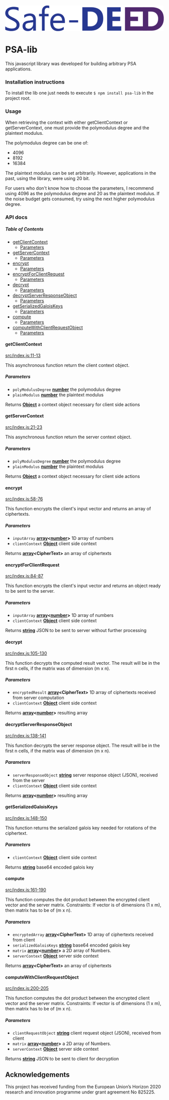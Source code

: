 ![Safe-DEED Logo](https://github.com/Safe-DEED/PSA/blob/master/Safe-DEED_logo.png)

# PSA-lib

This javascript library was developed for building arbitrary PSA applications. 

### Installation instructions

To install the lib one just needs to execute `$ npm install psa-lib` in the project root.

### Usage

When retrieving the context with either getClientContext or getServerContext, one must provide the polymodulus degree 
and the plaintext modulus.

The polymodulus degree can be one of:

-   4096
-   8192
-   16384

The plaintext modulus can be set arbitrarily. However, applications in the past, using the library, were using 20 bit. 

For users who don't know how to choose the parameters, I recommend using 4096 as the polymodulus degree and 20 as the 
plaintext modulus. If the noise budget gets consumed, try using the next higher polymodulus degree.

### API docs

<!-- Generated by documentation.js. Update this documentation by updating the source code. -->

##### Table of Contents

-   [getClientContext](#getclientcontext)
    -   [Parameters](#parameters)
-   [getServerContext](#getservercontext)
    -   [Parameters](#parameters-1)
-   [encrypt](#encrypt)
    -   [Parameters](#parameters-2)
-   [encryptForClientRequest](#encryptforclientrequest)
    -   [Parameters](#parameters-3)
-   [decrypt](#decrypt)
    -   [Parameters](#parameters-4)
-   [decryptServerResponseObject](#decryptserverresponseobject)
    -   [Parameters](#parameters-5)
-   [getSerializedGaloisKeys](#getserializedgaloiskeys)
    -   [Parameters](#parameters-6)
-   [compute](#compute)
    -   [Parameters](#parameters-7)
-   [computeWithClientRequestObject](#computewithclientrequestobject)
    -   [Parameters](#parameters-8)

#### getClientContext

[src/index.js:11-13](https://github.com/awgrass/psa-lib/blob/60efcc97e634c97dfb1a5af22dc27aa52ea850f4/src/index.js#L11-L13 "Source code on GitHub")

This asynchronous function return the client context object.

##### Parameters

-   `polyModulusDegree` **[number](https://developer.mozilla.org/docs/Web/JavaScript/Reference/Global_Objects/Number)** the polymodulus degree
-   `plainModulus` **[number](https://developer.mozilla.org/docs/Web/JavaScript/Reference/Global_Objects/Number)** the plaintext modulus

Returns **[Object](https://developer.mozilla.org/docs/Web/JavaScript/Reference/Global_Objects/Object)** a context object necessary for client side actions

#### getServerContext

[src/index.js:21-23](https://github.com/awgrass/psa-lib/blob/60efcc97e634c97dfb1a5af22dc27aa52ea850f4/src/index.js#L21-L23 "Source code on GitHub")

This asynchronous function return the server context object.

##### Parameters

-   `polyModulusDegree` **[number](https://developer.mozilla.org/docs/Web/JavaScript/Reference/Global_Objects/Number)** the polymodulus degree
-   `plainModulus` **[number](https://developer.mozilla.org/docs/Web/JavaScript/Reference/Global_Objects/Number)** the plaintext modulus

Returns **[Object](https://developer.mozilla.org/docs/Web/JavaScript/Reference/Global_Objects/Object)** a context object necessary for client side actions

#### encrypt

[src/index.js:58-76](https://github.com/awgrass/psa-lib/blob/60efcc97e634c97dfb1a5af22dc27aa52ea850f4/src/index.js#L58-L76 "Source code on GitHub")

This function encrypts the client's input vector and returns an array of ciphertexts.

##### Parameters

-   `inputArray` **[array](https://developer.mozilla.org/docs/Web/JavaScript/Reference/Global_Objects/Array)&lt;[number](https://developer.mozilla.org/docs/Web/JavaScript/Reference/Global_Objects/Number)>** 1D array of numbers
-   `clientContext` **[Object](https://developer.mozilla.org/docs/Web/JavaScript/Reference/Global_Objects/Object)** client side context

Returns **[array](https://developer.mozilla.org/docs/Web/JavaScript/Reference/Global_Objects/Array)&lt;CipherText>** an array of ciphertexts

#### encryptForClientRequest

[src/index.js:84-87](https://github.com/awgrass/psa-lib/blob/60efcc97e634c97dfb1a5af22dc27aa52ea850f4/src/index.js#L84-L87 "Source code on GitHub")

This function encrypts the client's input vector and returns an object ready to be sent to the server.

##### Parameters

-   `inputArray` **[array](https://developer.mozilla.org/docs/Web/JavaScript/Reference/Global_Objects/Array)&lt;[number](https://developer.mozilla.org/docs/Web/JavaScript/Reference/Global_Objects/Number)>** 1D array of numbers
-   `clientContext` **[Object](https://developer.mozilla.org/docs/Web/JavaScript/Reference/Global_Objects/Object)** client side context

Returns **[string](https://developer.mozilla.org/docs/Web/JavaScript/Reference/Global_Objects/String)** JSON to be sent to server without further processing

#### decrypt

[src/index.js:105-130](https://github.com/awgrass/psa-lib/blob/60efcc97e634c97dfb1a5af22dc27aa52ea850f4/src/index.js#L105-L130 "Source code on GitHub")

This function decrypts the computed result vector. The result will be in the first n cells, if the matrix was of dimension (m x n).

##### Parameters

-   `encryptedResult` **[array](https://developer.mozilla.org/docs/Web/JavaScript/Reference/Global_Objects/Array)&lt;CipherText>** 1D array of ciphertexts received from server computation
-   `clientContext` **[Object](https://developer.mozilla.org/docs/Web/JavaScript/Reference/Global_Objects/Object)** client side context

Returns **[array](https://developer.mozilla.org/docs/Web/JavaScript/Reference/Global_Objects/Array)&lt;[number](https://developer.mozilla.org/docs/Web/JavaScript/Reference/Global_Objects/Number)>** resulting array

#### decryptServerResponseObject

[src/index.js:138-141](https://github.com/awgrass/psa-lib/blob/60efcc97e634c97dfb1a5af22dc27aa52ea850f4/src/index.js#L138-L141 "Source code on GitHub")

This function decrypts the server response object. The result will be in the first n cells, if the matrix was of dimension (m x n).

##### Parameters

-   `serverResponseObject` **[string](https://developer.mozilla.org/docs/Web/JavaScript/Reference/Global_Objects/String)** server response object (JSON), received from the server
-   `clientContext` **[Object](https://developer.mozilla.org/docs/Web/JavaScript/Reference/Global_Objects/Object)** client side context

Returns **[array](https://developer.mozilla.org/docs/Web/JavaScript/Reference/Global_Objects/Array)&lt;[number](https://developer.mozilla.org/docs/Web/JavaScript/Reference/Global_Objects/Number)>** resulting array

#### getSerializedGaloisKeys

[src/index.js:148-150](https://github.com/awgrass/psa-lib/blob/60efcc97e634c97dfb1a5af22dc27aa52ea850f4/src/index.js#L148-L150 "Source code on GitHub")

This function returns the serialized galois key needed for rotations of the ciphertext.

##### Parameters

-   `clientContext` **[Object](https://developer.mozilla.org/docs/Web/JavaScript/Reference/Global_Objects/Object)** client side context

Returns **[string](https://developer.mozilla.org/docs/Web/JavaScript/Reference/Global_Objects/String)** base64 encoded galois key

#### compute

[src/index.js:161-190](https://github.com/awgrass/psa-lib/blob/60efcc97e634c97dfb1a5af22dc27aa52ea850f4/src/index.js#L161-L190 "Source code on GitHub")

This function computes the dot product between the encrypted client vector and the server matrix.
Constraints: If vector is of dimensions (1 x m), then matrix has to be of (m x n).

##### Parameters

-   `encryptedArray` **[array](https://developer.mozilla.org/docs/Web/JavaScript/Reference/Global_Objects/Array)&lt;CipherText>** 1D array of ciphertexts received from client
-   `serializedGaloisKeys` **[string](https://developer.mozilla.org/docs/Web/JavaScript/Reference/Global_Objects/String)** base64 encoded galois key
-   `matrix` **[array](https://developer.mozilla.org/docs/Web/JavaScript/Reference/Global_Objects/Array)&lt;[number](https://developer.mozilla.org/docs/Web/JavaScript/Reference/Global_Objects/Number)>** a 2D array of Numbers.
-   `serverContext` **[Object](https://developer.mozilla.org/docs/Web/JavaScript/Reference/Global_Objects/Object)** server side context

Returns **[array](https://developer.mozilla.org/docs/Web/JavaScript/Reference/Global_Objects/Array)&lt;CipherText>** an array of ciphertexts

#### computeWithClientRequestObject

[src/index.js:200-205](https://github.com/awgrass/psa-lib/blob/60efcc97e634c97dfb1a5af22dc27aa52ea850f4/src/index.js#L200-L205 "Source code on GitHub")

This function computes the dot product between the encrypted client vector and the server matrix.
Constraints: If vector is of dimensions (1 x m), then matrix has to be of (m x n).

##### Parameters

-   `clientRequestObject` **[string](https://developer.mozilla.org/docs/Web/JavaScript/Reference/Global_Objects/String)** client request object (JSON), received from client
-   `matrix` **[array](https://developer.mozilla.org/docs/Web/JavaScript/Reference/Global_Objects/Array)&lt;[number](https://developer.mozilla.org/docs/Web/JavaScript/Reference/Global_Objects/Number)>** a 2D array of Numbers.
-   `serverContext` **[Object](https://developer.mozilla.org/docs/Web/JavaScript/Reference/Global_Objects/Object)** server side context

Returns **[string](https://developer.mozilla.org/docs/Web/JavaScript/Reference/Global_Objects/String)** JSON to be sent to client for decryption

## Acknowledgements

This project has received funding from the European Union’s Horizon 2020 research and innovation programme under grant agreement No 825225.
